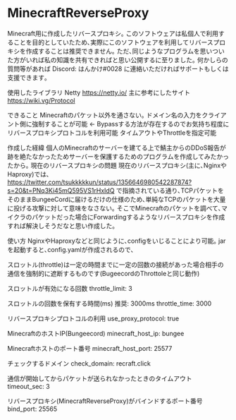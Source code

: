 # MinecraftReverseProxy
Minecraft用に作成したリバースプロキシ｡
このソフトウェアは私個人で利用することを目的としていたため､実際にこのソフトウェアを利用してリバースプロキシを作成することは推奨できません｡
ただ､同じようなプログラムを思いついた方がいれば私の知識を共有できればと思い公開するに至りました｡
何かしらの質問等があれば
Discord: はんかけ#0028
に連絡いただければサポートもしくは支援できます｡

使用したライブラリ
Netty
https://netty.io/
主に参考にしたサイト
https://wiki.vg/Protocol

できること
Minecraftのパケット以外を通さない｡
ドメイン名の入力をクライアント側に強制することが可能 ← Bypassする方法が存在するのでお気持ち程度に
リバースプロキシプロトコルを利用可能
タイムアウトやThrottleを指定可能

作成した経緯
個人のMinecraftのサーバーを建てる上で鯖主からのDDoS報告が跡を絶たなかったためサーバーを保護するためのプログラムを作成してみたかったから｡
現在のリバースプロキシの問題
現在のリバースプロキシ(主に､NginxやHaproxy)では､
https://twitter.com/tsukkkkkun/status/1356646980542287874?s=20&t=PNq3Ki45mQ595VS1rHxIdQ
で指摘されている通り､TCPパケットをそのままBungeeCordに届けるだけの仕様のため､単純なTCPのパケットを大量に投げる攻撃に対して意味をなさない｡
そこでMinecraftのパケットを調べて､マイクラのパケットだった場合にForwardingするようなリバースプロキシを作成すれば解決しそうだなと思い作成した｡

使い方
NginxやHaproxyなどと同じように､configをいじることにより可能｡
jarを起動すると､config.yamlが作成されるので､

スロットル(throttle)は一定の時間までに一定の回数の接続があった場合相手の通信を強制的に遮断するものです(BugeecordのThrottoleと同じ動作)

スロットルが有効になる回数
throttle_limit: 3

スロットルの回数を保有する時間(ms)  推奨: 3000ms
throttle_time: 3000

リバースプロキシプロトコルの利用
use_proxy_protocol: true

MinecraftのホストIP(Bungeecord)
minecraft_host_ip: bungee

Minecraftホストのポート番号
minecraft_host_port: 25577

チェックするドメイン
check_domain: recraft.click

通信が開始してからパケットが送られなかったときのタイムアウト
timeout_sec: 3

リバースプロキシ(MinecraftReverseProxy)がバインドするポート番号
bind_port: 25565

